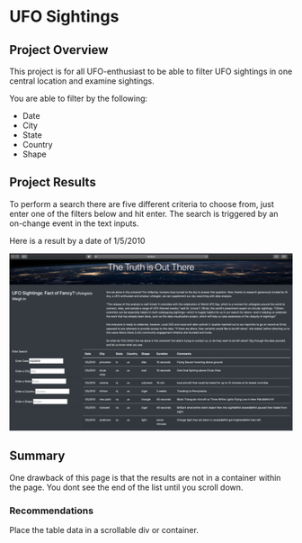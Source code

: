 # UFO Sightings

##	Project Overview

This project is for all UFO-enthusiast to be able to filter UFO sightings in one central location and examine sightings.

You are able to filter by the following:

* Date
* City
* State
* Country
* Shape 


## Project Results

To perform a search there are five different criteria to choose from, just enter one of the filters below and hit enter. The search is triggered by an on-change event in the text inputs.

Here is a result by a date of 1/5/2010

![](./static/images/searchbydate.png)


## Summary

One drawback of this page is that the results are not in a container within the page.  You dont see the end of the list until you scroll down.

### Recommendations

Place the table data in a scrollable div or container.
